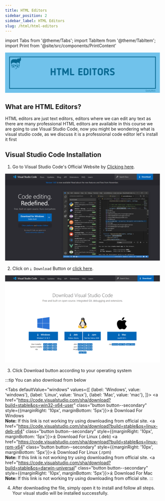 ```yaml
---
title: HTML Editors
sidebar_position: 2
sidebar_label: HTML Editors
slug: /html/html-editors
---
```

<!-- Import files -->
import Tabs from '@theme/Tabs';
import TabItem from '@theme/TabItem';
import Print from '@site/src/components/PrintContent'

![HTML Editors](../../assets/html/html-editors.png)

## What are HTML Editors?

HTML editors are just text editors, editors where we can edit any text as there are many professional HTML editors are available in this course we are going to use Visual Studio Code, now you might be wondering what is visual studio code, as we discuss it is a professional code editor let's install it first

## Visual Studio Code Installation
1. Go to Visual Studio Code's Official Website by [Clicking here](https://code.visualstudio.com).

![Visual Studio Code Homepage](../../assets/visual-studio/vs-home.png)

2. Click on `⤓ Download` Button or [click here](https://code.visualstudio.com/Download).

![Visual Studio Code Homepage](../../assets/visual-studio/vs-download.png)

3. Click Download button according to your operating system


:::tip You can also download from below

<Tabs
  defaultValue="windows"
  values={[
    {label: 'Windows', value: 'windows'},
    {label: 'Linux', value: 'linux'},
    {label: 'Mac', value: 'mac'},
  ]}>
  <TabItem value="windows">
  <a href="https://code.visualstudio.com/sha/download?build=stable&os=win32-x64-user" class="button button--secondary" style={{marginRight: '10px', marginBottom: '5px'}}>⤓ Download For Windows</a>
  <br/> <b>Note:</b> If this link is not working try using downloading from official site.
  </TabItem>
  <TabItem value="linux">
  <a href="https://code.visualstudio.com/sha/download?build=stable&os=linux-deb-x64" class="button button--secondary"  style={{marginRight: '10px', marginBottom: '5px'}}>⤓ Download For Linux (.deb)</a>
  <a href="https://code.visualstudio.com/sha/download?build=stable&os=linux-rpm-x64" class="button button--secondary" style={{marginRight: '10px', marginBottom: '5px'}}>⤓ Download For Linux (.rpm)</a>
  <br/> <b>Note:</b> If this link is not working try using downloading from official site.
  </TabItem>
  <TabItem value="mac">
  <a href="https://code.visualstudio.com/sha/download?build=stable&os=darwin-universal" class="button button--secondary" style={{marginRight: '10px', marginBottom: '5px'}}>⤓ Download For Mac</a>
  <br/> <b>Note:</b> If this link is not working try using downloading from official site.
  </TabItem>
</Tabs>
:::

4. After downloading the file, simply open it to install and follow all steps. Your visual studio will be installed successfully.

<Print />

